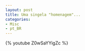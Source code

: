 ```yaml
---
layout: post
title: Uma singela "homenagem"...
categories:
- Misc
- pt_BR
---
```


{% youtube Z0wSaYYigZc %}
